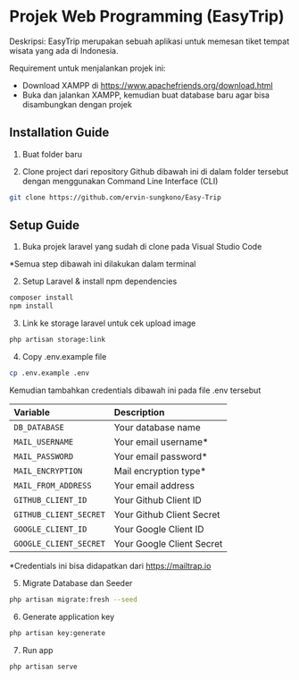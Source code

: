 # Projek Web Programming (EasyTrip)
Deskripsi: EasyTrip merupakan sebuah aplikasi untuk memesan tiket tempat wisata yang ada di Indonesia. 

Requirement untuk menjalankan projek ini:
- Download XAMPP di https://www.apachefriends.org/download.html
- Buka dan jalankan XAMPP, kemudian buat database baru agar bisa disambungkan dengan projek

## Installation Guide
1. Buat folder baru

2. Clone project dari repository Github dibawah ini di dalam folder tersebut dengan menggunakan Command Line Interface (CLI)
```sh
git clone https://github.com/ervin-sungkono/Easy-Trip
```
## Setup Guide
1. Buka projek laravel yang sudah di clone pada Visual Studio Code

*Semua step dibawah ini dilakukan dalam terminal

2. Setup Laravel & install npm dependencies
```sh
composer install
npm install
```

3. Link ke storage laravel untuk cek upload image
```sh
php artisan storage:link
```

4. Copy .env.example file 
```sh
cp .env.example .env
```

Kemudian tambahkan credentials dibawah ini pada file .env tersebut

| Variable | Description |
| :--- | :--- |
| `DB_DATABASE` | Your database name |
| `MAIL_USERNAME` | Your email username* |
| `MAIL_PASSWORD` | Your email password* |
| `MAIL_ENCRYPTION` | Mail encryption type* |
| `MAIL_FROM_ADDRESS` | Your email address |
| `GITHUB_CLIENT_ID` | Your Github Client ID |
| `GITHUB_CLIENT_SECRET` | Your Github Client Secret |
| `GOOGLE_CLIENT_ID` | Your Google Client ID |
| `GOOGLE_CLIENT_SECRET` | Your Google Client Secret |
*Credentials ini bisa didapatkan dari https://mailtrap.io

5. Migrate Database dan Seeder
 ```sh
php artisan migrate:fresh --seed
```

6. Generate application key
 ```sh
php artisan key:generate
```

7. Run app
```sh
php artisan serve
```
